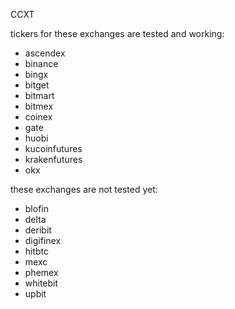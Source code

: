 CCXT

tickers for these exchanges are tested and working:

- ascendex
- binance
- bingx
- bitget
- bitmart
- bitmex
- coinex
- gate
- huobi
- kucoinfutures
- krakenfutures
- okx

these exchanges are not tested yet:

- blofin
- delta
- deribit
- digifinex
- hitbtc
- mexc
- phemex
- whitebit
- upbit
